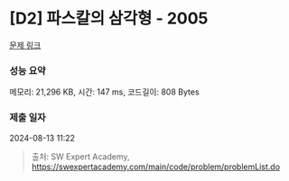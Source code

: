 # [D2] 파스칼의 삼각형 - 2005 

[문제 링크](https://swexpertacademy.com/main/code/problem/problemDetail.do?contestProbId=AV5P0-h6Ak4DFAUq) 

### 성능 요약

메모리: 21,296 KB, 시간: 147 ms, 코드길이: 808 Bytes

### 제출 일자

2024-08-13 11:22



> 출처: SW Expert Academy, https://swexpertacademy.com/main/code/problem/problemList.do